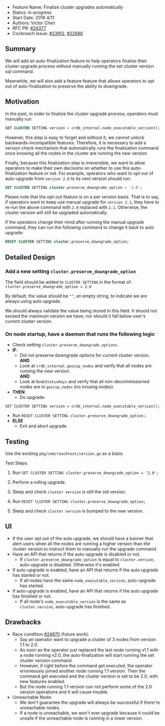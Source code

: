 - Feature Name: Finalize cluster upgrades automatically
- Status: in-progress
- Start Date: 2018 4/11
- Authors: Victor Chen
- RFC PR: [#24377](https://github.com/cockroachdb/cockroach/pull/24377)
- Cockroach Issue:
[#23912](https://github.com/cockroachdb/cockroach/issues/23912),
[#22686](https://github.com/cockroachdb/cockroach/issues/22686)

## Summary

We will add an auto-finalization feature to help operators finalize their
cluster upgrade process without manually running the set cluster version sql
command.

Meanwhile, we will also add a feature feature that allows operators to opt out
of auto-finalization to preserve the ability to downgrade.


## Motivation
In the past, in order to finalize the cluster upgrade process, operators must
manually run

```sql
SET CLUSTER SETTING version = crdb_internal.node_executable_version();
```

However, this step is easy to forget and without it, we cannot unlock
backwards-incompatible features. Therefore, it is necessary to add a version
check mechanism that automatically runs the finalization command once knowing
all the nodes in the cluster are running the new version.

Finally, because this finalization step is irreversible, we want to allow
operators to make their own decisions on whether to use this auto-finalization
feature or not. For example, operators who want to opt out of auto-upgrade from
`version 2.0` to its next version should run:

```sql
SET CLUSTER SETTING cluster.preserve_downgrade_option = '2.0';
```

Please note that the opt-out feature is on a per version basis. That is to say,
if operators want to keep use manual upgrade for `version 2.1`, they have to
re-run the above command with `2.0` replaced with `2.1`. Otherwise, the cluster
version will still be upgraded automatically.

If the operators change their mind after running the manual upgrade command,
they can run the following command to change it back to auto upgrade:

```sql
RESET CLUSTER SETTING cluster.preserve_downgrade_option;
```

## Detailed Design

### Add a new setting `cluster.preserve_downgrade_option`

The field should be added to `CLUSTER SETTING` in the format of:
`cluster.preserve_downgrade_option = 2.0`

By default, the value should be `""`, an empty string, to indicate we are always
using auto upgrade.

We should always validate the value being stored in this field. It should not
exceed the maximum version we have; nor should it fall below user's current
cluster version.

### On node startup, have a daemon that runs the following logic

- Check setting `cluster.preserve_downgrade_options`.
- **IF**:
  - Did not preserve downgrade options for current cluster version.
  <br>**AND**
  - Look at `crdb_internal.gossip_nodes` and verify that all nodes are running
  the new version.
  <br>**AND**
  - Look at `NodeStatusKeys` and verify that all non-decommissioned nodes are
  in `gossip_nodes` (no missing nodes).
- **THEN**:
  - Do upgrade:
```
SET CLUSTER SETTING version = crdb_internal.node_executable_version();
```

  - Run `RESET CLUSTER SETTING cluster.preserve_downgrade_option;`.
- **ELSE**
  - Exit and abort upgrade.


## Testing
Use the existing ``pkg/cmd/roachtest/version.go`` as a basis.

Test Steps:

1. Run `SET CLUSTER SETTING cluster.preserve_downgrade_option = '2.0';`

2. Perform a rolling upgrade.

3. Sleep and check `cluster version` is still the old version.

4. Run `RESET CLUSTER SETTING cluster.preserve_downgrade_option;`

5. Sleep and check `cluster version` is bumped to the new version.


## UI
- If the user opt out of the auto upgrade, we should have a banner that alert
users when all the nodes are running a higher version than the cluster version
to instruct them to manually run the upgrade command.
- Have an API that returns if the auto-upgrade is disabled or not.
  - If `cluster.preserve_downgrade_option` is equal to `cluster.version`,
  auto-upgrade is disabled. Otherwise it's enabled.
- If auto-upgrade is enabled, have an API that returns if the auto upgrade has
started or not.
  - If all nodes have the same `node_executable_version`, auto-upgrade has started.
- If auto-upgrade is enabled, have an API that returns if the auto upgrade has
  finished or not.
  - If all node's `node_executable_version` is the same as `cluster.version`,
  auto-upgrade has finished.


## Drawbacks
- Race condition
[#24670](https://github.com/cockroachdb/cockroach/issues/24670) (future work):
  - Say an operator want to upgrade a cluster of 3 nodes from version 1.1 to
  2.0.
  - As soon as the operator just replaced the last node running v1.1 with a
  node running v2.0, the auto-finalization will start running the set cluster
  version command.
  - However, if right before the command get executed, the operator erroneously
  joined another node running 1.1 version. Then the command get executed and
  the cluster version is set to be 2.0, with new features enabled.
  - But the node running 1.1 version can not perform some of the 2.0 version
  operations and it will cause trouble.
- Unreachable Node:
  - We don't guarantee the upgrade will always be successful if there're
  unreachable nodes.
  - If a node is unreachable, we won't ever upgrade because it could be unsafe
  if the unreachable node is running in a lower version.
